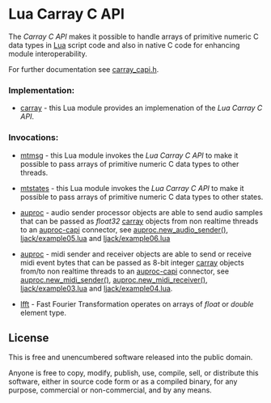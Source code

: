 # Lua Carray C API 
<!-- ---------------------------------------------------------------------------------------- -->

The *Carray C API* makes it possible to handle arrays of primitive numeric C data types in 
[Lua] script code and also in native C code for enhancing module interoperability.

For further documentation see [carray_capi.h](./carray_capi.h).

<!-- ---------------------------------------------------------------------------------------- -->

### Implementation:

   * [carray] - this Lua module provides an implemenation of the *Lua Carray C API*.


### Invocations:
   
   * [mtmsg] - this Lua module invokes the *Lua Carray C API* to make it possible to pass
               arrays of primitive numeric C data types to other threads.

   * [mtstates] - this Lua module invokes the *Lua Carray C API* to make it possible to pass
                  arrays of primitive numeric C data types to other states.

   * [auproc] - audio sender processor objects are able to send audio samples that can be
                passed as *float32* [carray] objects from non realtime threads to an 
                [auproc-capi] connector, see [auproc.new_audio_sender()], 
                [ljack/example05.lua] and [ljack/example06.lua]

   * [auproc] - midi sender and receiver objects are able to send or receive midi event bytes 
                that can be passed as 8-bit integer [carray] objects from/to non realtime threads 
                to an [auproc-capi] connector, see [auproc.new_midi_sender()], 
                [auproc.new_midi_receiver()], [ljack/example03.lua]
                and [ljack/example04.lua].

   * [lfft]   - Fast Fourier Transformation operates on arrays of *float* or *double* element 
                type.

<!-- ---------------------------------------------------------------------------------------- -->

[Lua]:      https://www.lua.org
[carray]:   https://github.com/osch/lua-carray
[mtmsg]:    https://github.com/osch/lua-mtmsg
[mtstates]: https://github.com/osch/lua-mtstates
[lfft]:     https://github.com/osch/lua-lfft

[ljack]:                     https://github.com/osch/lua-ljack
[ljack/example03.lua]:       https://github.com/osch/lua-ljack/blob/master/examples/example03.lua
[ljack/example04.lua]:       https://github.com/osch/lua-ljack/blob/master/examples/example04.lua
[ljack/example05.lua]:       https://github.com/osch/lua-ljack/blob/master/examples/example05.lua
[ljack/example06.lua]:       https://github.com/osch/lua-ljack/blob/master/examples/example06.lua
[ljack/example07.lua]:       https://github.com/osch/lua-ljack/blob/master/examples/example07.lua

[auproc]:                    https://github.com/osch/lua-auproc
[auproc-capi]:               https://github.com/lua-capis/lua-auproc-capi

[auproc.new_audio_sender()]:  https://github.com/osch/lua-auproc/blob/master/doc/README.md#auproc_new_audio_sender
[auproc.new_midi_sender()]:   https://github.com/osch/lua-auproc/blob/master/doc/README.md#auproc_new_midi_sender
[auproc.new_midi_receiver()]: https://github.com/osch/lua-auproc/blob/master/doc/README.md#auproc_new_midi_receiver

<!-- ---------------------------------------------------------------------------------------- -->

## License 

This is free and unencumbered software released into the public domain.

Anyone is free to copy, modify, publish, use, compile, sell, or distribute this
software, either in source code form or as a compiled binary, for any purpose,
commercial or non-commercial, and by any means.

<!-- ---------------------------------------------------------------------------------------- -->

